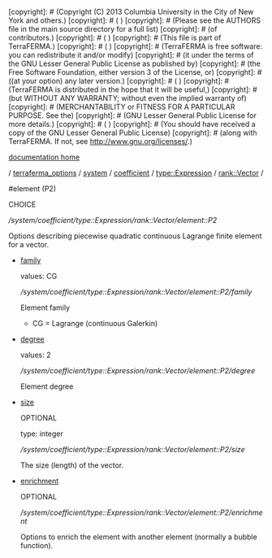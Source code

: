 [copyright]: # (Copyright (C) 2013 Columbia University in the City of New York and others.)
[copyright]: # ( )
[copyright]: # (Please see the AUTHORS file in the main source directory for a full list)
[copyright]: # (of contributors.)
[copyright]: # ( )
[copyright]: # (This file is part of TerraFERMA.)
[copyright]: # ( )
[copyright]: # (TerraFERMA is free software: you can redistribute it and/or modify)
[copyright]: # (it under the terms of the GNU Lesser General Public License as published by)
[copyright]: # (the Free Software Foundation, either version 3 of the License, or)
[copyright]: # ((at your option) any later version.)
[copyright]: # ( )
[copyright]: # (TerraFERMA is distributed in the hope that it will be useful,)
[copyright]: # (but WITHOUT ANY WARRANTY; without even the implied warranty of)
[copyright]: # (MERCHANTABILITY or FITNESS FOR A PARTICULAR PURPOSE. See the)
[copyright]: # (GNU Lesser General Public License for more details.)
[copyright]: # ( )
[copyright]: # (You should have received a copy of the GNU Lesser General Public License)
[copyright]: # (along with TerraFERMA. If not, see <http://www.gnu.org/licenses/>.)

[documentation home](https://github.com/terraferma/terraferma/wiki/Documentation)

/ [terraferma_options](../../../../../terraferma_options.md) / [system](../../../../system.md) / [coefficient](../../../coefficient.md) / [type::Expression](../../type__Expression.md) / [rank::Vector](../rank__Vector.md) /

#element (P2)

CHOICE 

*/system/coefficient/type::Expression/rank::Vector/element::P2*

Options describing piecewise quadratic continuous Lagrange finite element for a vector.

* [family](element__P2/family.md "child")

    values: CG

    */system/coefficient/type::Expression/rank::Vector/element::P2/family*

    Element family
    
    - CG = Lagrange (continuous Galerkin)

* [degree](element__P2/degree.md "child")

    values: 2

    */system/coefficient/type::Expression/rank::Vector/element::P2/degree*

    Element degree

* [size](element__P2/size.md "child")

    OPTIONAL 

    type: integer

    */system/coefficient/type::Expression/rank::Vector/element::P2/size*

    The size (length) of the vector.

* [enrichment](element__P2/enrichment.md "child")

    OPTIONAL 

    */system/coefficient/type::Expression/rank::Vector/element::P2/enrichment*

    Options to enrich the element with another element (normally a bubble function).

[autogenerated]: # (This file was automatically generated from the schema file:/home/cwilson/repos/github/TerraFERMA/TerraFERMA/buckettools/schemas/element.rng.)


